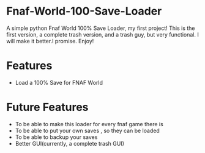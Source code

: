 # Fnaf-World-100-Save-Loader

A simple python Fnaf World 100% Save Loader, my first project! This is the first version, a complete trash version, and a trash guy, but very functional. I will make it better.I promise.
Enjoy!

# Features
- Load a 100% Save for FNAF World
# Future Features
- To be able to make this loader for every fnaf game there is
- To be able to put your own saves , so they can be loaded
- To be able to backup your saves 
- Better GUI(currently, a complete trash GUI)

